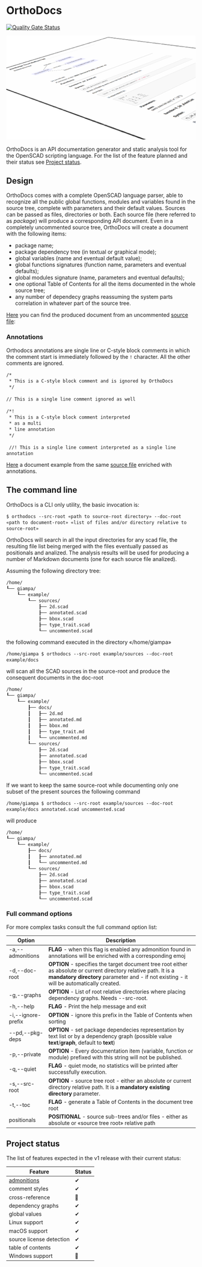# OrthoDocs

[![Quality Gate Status](https://sonarcloud.io/api/project_badges/measure?project=ggabbiani_orthodocs&metric=alert_status)](https://sonarcloud.io/project/overview?id=ggabbiani_orthodocs)

![Package output example](docs/package.png "Package output example")

OrthoDocs is an API documentation generator and static analysis tool for the OpenSCAD scripting language. For the list of the feature planned and their status see [Project status](#project-status).

## Design

OrthoDocs comes with a complete OpenSCAD language parser, able to recognize all the public global functions, modules and variables found in the source tree, complete with parameters and their default values. Sources can be passed as files, directories or both. Each source file (here referred to as *package*) will produce a corresponding API document.
Even in a completely uncommented source tree, OrthoDocs will create a document with the following items:

* package name;
* package dependency tree (in textual or graphical mode);
* global variables (name and eventual default value);
* global functions signatures (function name, parameters and eventual defaults);
* global modules signature (name, parameters and eventual defaults);
* one optional Table of Contents for all the items documented in the whole source tree;
* any number of dependecy graphs reassuming the system parts correlation in whatever part of the source tree.

[Here](docs/examples/documents/uncommented.md) you can find the produced document from an uncommented [source file](docs/examples/sources/uncommented.scad):

### Annotations

Orthodocs annotations are single line or C-style block comments in which the comment start is immediately followed by the `!` character. All the other comments are ignored.

    /*
     * This is a C-style block comment and is ignored by OrthoDocs
     */

    // This is a single line comment ignored as well

    /*!
     * This is a C-style block comment interpreted
     * as a multi
     * line annotation
     */

     //! This is a single line comment interpreted as a single line annotation

[Here](docs/examples/documents/annotated.md) a document example from the same [source file](docs/examples/sources/annotated.scad) enriched with annotations.

## The command line

OrthoDocs is a CLI only utility, the basic invocation is:

    $ orthodocs --src-root «path to source-root directory» --doc-root «path to document-root» «list of files and/or directory relative to source-root»

OrthoDocs will search in all the input directories for any scad file, the resulting file list being merged with the files eventually passed as positionals and analized.
The analysis results will be used for producing a number of Markdown documents (one for each
source file analized).

Assuming the following directory tree:

    /home/
    ┖── giampa/
        ┖── example/
            ┖── sources/
                ┠── 2d.scad
                ┠── annotated.scad
                ┠── bbox.scad
                ┠── type_trait.scad
                ┖── uncommented.scad

the following command executed in the directory «/home/giampa»

    /home/giampa $ orthodocs --src-root example/sources --doc-root example/docs

will scan all the SCAD sources in the source-root and produce the consequent documents in the doc-root

    /home/
    ┖── giampa/
        ┖── example/
            ┠── docs/
            ┃   ┠── 2d.md
            ┃   ┠── annotated.md
            ┃   ┠── bbox.md
            ┃   ┠── type_trait.md
            ┃   ┖── uncommented.md
            ┖── sources/
                ┠── 2d.scad
                ┠── annotated.scad
                ┠── bbox.scad
                ┠── type_trait.scad
                ┖── uncommented.scad

If we want to keep the same source-root while documenting only one subset of the present sources the following command

    /home/giampa $ orthodocs --src-root example/sources --doc-root example/docs annotated.scad uncommented.scad

will produce

    /home/
    ┖── giampa/
        ┖── example/
            ┠── docs/
            ┃   ┠── annotated.md
            ┃   ┖── uncommented.md
            ┖── sources/
                ┠── 2d.scad
                ┠── annotated.scad
                ┠── bbox.scad
                ┠── type_trait.scad
                ┖── uncommented.scad

### Full command options

For more complex tasks consult the full command option list:

| Option             | Description
| ------------------ | -----------
| -a,--admonitions   | **FLAG** - when this flag is enabled any admonition found in annotations will be enriched with a corresponding emoj
| -d,--doc-root      | **OPTION** - specifies the target document tree root either as absolute or current directory relative path. It is a **mandatory directory** parameter and - if not existing - it will be automatically created.
| -g,--graphs        | **OPTION** - List of root relative directories where placing dependency graphs. Needs --src-root.
| -h,--help          | **FLAG** - Print the help message and exit
| -i,--ignore-prefix | **OPTION** - ignore this prefix in the Table of Contents when sorting
| --pd,--pkg-deps    | **OPTION** - set package dependecies representation by text list or by a dependency graph (possible value **text**/**graph**, default to **text**)
| -p,--private       | **OPTION** - Every documentation item (variable, function or module) prefixed with this string will not be published.
| -q,--quiet         | **FLAG** - quiet mode, no statistics will be printed after successfully execution.
| -s,--src-root      | **OPTION** - source tree root - either an absolute or current directory relative path. It is a **mandatory existing directory** parameter.
| -t,--toc           | **FLAG** - generate a Table of Contents in the document tree root
| positionals        | **POSITIONAL** - source sub-trees and/or files - either as absolute or «source tree root» relative path

## Project status

The list of features expected in the v1 release with their current status:

| Feature                   | Status
| ------------------------- | ------
| [admonitions](https://www.markdownguide.org/hacks/#admonitions)| ✔
| comment styles            | ✔
| cross-reference           | 🚧
| dependency graphs         | ✔
| global values             | ✔
| Linux support             | ✔
| macOS support             | ✔
| source license detection  | ✔
| table of contents         | ✔
| Windows support           | 🚧
